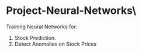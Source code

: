 # Project-Neural-Networks\
Training Neural Networks for:
  1. Stock Prediction.
  2. Detect Anomalies on Stock Prices

